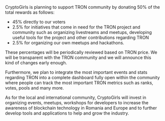 CryptoGirls is planning to support TRON community by donating 50% of the total rewards as follows:
- 45% directly to our voters
- 2.5% for initiatives that come in need for the TRON project and community such as organizing livestreams and meetups, developing useful tools for the project and other contributions regarding TRON
- 2.5% for organizing our own meetups and hackathons.

These percentages will be periodically reviewed based on TRON price. We will be transparent with the TRON community and we will announce this kind of changes early enough.

Furthermore, we plan to integrate the most important events and stats regarding TRON into a complete dashboard fully open within the community where people can track the most important TRON metrics such as ranks, votes, pools and many more.

As for the local and international community, CryptoGirls will invest in organizing events, meetups, workshops for developers to increase the awareness of blockchain technology in Romania and Europe and to further develop tools and applications to help and grow the industry.
